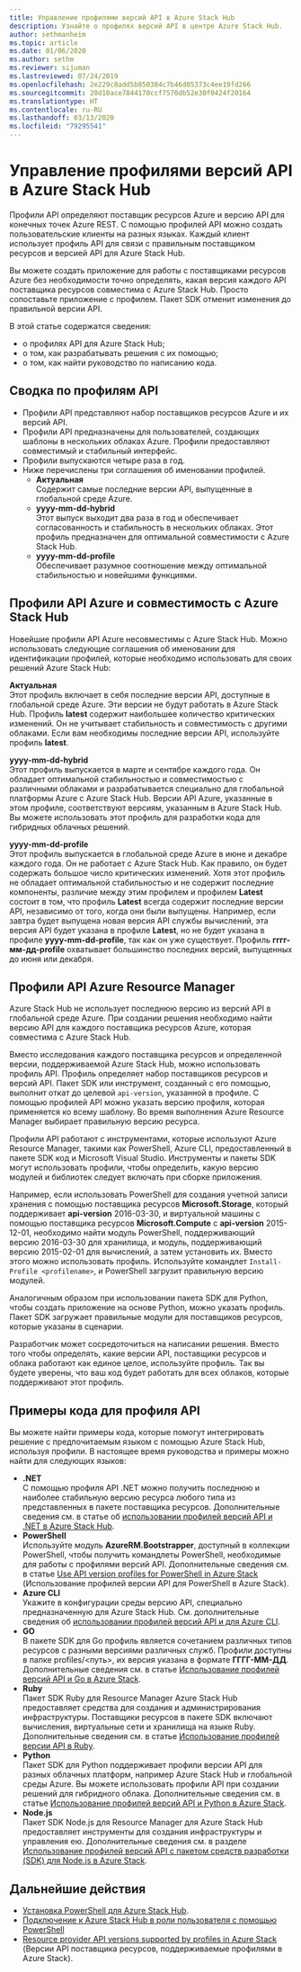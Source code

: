 ```yaml
---
title: Управление профилями версий API в Azure Stack Hub
description: Узнайте о профилях версий API в центре Azure Stack Hub.
author: sethmanheim
ms.topic: article
ms.date: 01/06/2020
ms.author: sethm
ms.reviewer: sijuman
ms.lastreviewed: 07/24/2019
ms.openlocfilehash: 2e229c8add5b850384c7b46d05373c4ee19fd266
ms.sourcegitcommit: 20d10ace7844170ccf7570db52e30f0424f20164
ms.translationtype: HT
ms.contentlocale: ru-RU
ms.lasthandoff: 03/13/2020
ms.locfileid: "79295541"
---
```

# <a name="manage-api-version-profiles-in-azure-stack-hub"></a>Управление профилями версий API в Azure Stack Hub

Профили API определяют поставщик ресурсов Azure и версию API для конечных точек Azure REST. С помощью профилей API можно создать пользовательские клиенты на разных языках. Каждый клиент использует профиль API для связи с правильным поставщиком ресурсов и версией API для Azure Stack Hub.

Вы можете создать приложение для работы с поставщиками ресурсов Azure без необходимости точно определять, какая версия каждого API поставщика ресурсов совместима с Azure Stack Hub. Просто сопоставьте приложение с профилем. Пакет SDK отменит изменения до правильной версии API.

В этой статье содержатся сведения:

- о профилях API для Azure Stack Hub;
- о том, как разрабатывать решения с их помощью;
- о том, как найти руководство по написанию кода.

## <a name="summary-of-api-profiles"></a>Сводка по профилям API

- Профили API представляют набор поставщиков ресурсов Azure и их версий API.
- Профили API предназначены для пользователей, создающих шаблоны в нескольких облаках Azure. Профили предоставляют совместимый и стабильный интерфейс.
- Профили выпускаются четыре раза в год.
- Ниже перечислены три соглашения об именовании профилей.
  - **Актуальная**  
        Содержит самые последние версии API, выпущенные в глобальной среде Azure.
  - **yyyy-mm-dd-hybrid**  
    Этот выпуск выходит два раза в год и обеспечивает согласованность и стабильность в нескольких облаках. Этот профиль предназначен для оптимальной совместимости с Azure Stack Hub.
  - **yyyy-mm-dd-profile** <br>
    Обеспечивает разумное соотношение между оптимальной стабильностью и новейшими функциями.

## <a name="azure-api-profiles-and-azure-stack-hub-compatibility"></a>Профили API Azure и совместимость с Azure Stack Hub

Новейшие профили API Azure несовместимы с Azure Stack Hub. Можно использовать следующие соглашения об именовании для идентификации профилей, которые необходимо использовать для своих решений Azure Stack Hub:

**Актуальная**  
Этот профиль включает в себя последние версии API, доступные в глобальной среде Azure. Эти версии не будут работать в Azure Stack Hub. Профиль **latest** содержит наибольшее количество критических изменений. Он не учитывает стабильность и совместимость с другими облаками. Если вам необходимы последние версии API, используйте профиль **latest**.

**yyyy-mm-dd-hybrid**  
Этот профиль выпускается в марте и сентябре каждого года. Он обладает оптимальной стабильностью и совместимостью с различными облаками и разрабатывается специально для глобальной платформы Azure с Azure Stack Hub. Версии API Azure, указанные в этом профиле, соответствуют версиям, указанным в Azure Stack Hub. Вы можете использовать этот профиль для разработки кода для гибридных облачных решений.

**yyyy-mm-dd-profile**  
Этот профиль выпускается в глобальной среде Azure в июне и декабре каждого года. Он не работает с Azure Stack Hub. Как правило, он будет содержать большое число критических изменений. Хотя этот профиль не обладает оптимальной стабильностью и не содержит последние компоненты, различие между этим профилем и профилем **Latest** состоит в том, что профиль **Latest** всегда содержит последние версии API, независимо от того, когда они были выпущены. Например, если завтра будет выпущена новая версия API службы вычислений, эта версия API будет указана в профиле **Latest**, но не будет указана в профиле **yyyy-mm-dd-profile**, так как он уже существует. Профиль **гггг-мм-дд-profile** охватывает большинство последних версий, выпущенных до июня или декабря.

## <a name="azure-resource-manager-api-profiles"></a>Профили API Azure Resource Manager

Azure Stack Hub не использует последнюю версию из версий API в глобальной среде Azure. При создании решения необходимо найти версию API для каждого поставщика ресурсов Azure, которая совместима с Azure Stack Hub.

Вместо исследования каждого поставщика ресурсов и определенной версии, поддерживаемой Azure Stack Hub, можно использовать профиль API. Профиль определяет набор поставщиков ресурсов и версий API. Пакет SDK или инструмент, созданный с его помощью, выполнит откат до целевой `api-version`, указанной в профиле. С помощью профилей API можно указать версию профиля, которая применяется ко всему шаблону. Во время выполнения Azure Resource Manager выбирает правильную версию ресурса.

Профили API работают с инструментами, которые используют Azure Resource Manager, такими как PowerShell, Azure CLI, предоставленный в пакете SDK код и Microsoft Visual Studio. Инструменты и пакеты SDK могут использовать профили, чтобы определить, какую версию модулей и библиотек следует включать при сборке приложения.

Например, если использовать PowerShell для создания учетной записи хранения с помощью поставщика ресурсов **Microsoft.Storage**, который поддерживает **api-version** 2016-03-30, и виртуальной машины с помощью поставщика ресурсов **Microsoft.Compute** с **api-version** 2015-12-01, необходимо найти модуль PowerShell, поддерживающий версию 2016-03-30 для хранилища, и модуль, поддерживающий версию 2015-02-01 для вычислений, а затем установить их. Вместо этого можно использовать профиль. Используйте командлет `Install-Profile <profilename>`, и PowerShell загрузит правильную версию модулей.

Аналогичным образом при использовании пакета SDK для Python, чтобы создать приложение на основе Python, можно указать профиль. Пакет SDK загружает правильные модули для поставщиков ресурсов, которые указаны в сценарии.

Разработчик может сосредоточиться на написании решения. Вместо того чтобы определять, какие версии API, поставщики ресурсов и облака работают как единое целое, используйте профиль. Так вы будете уверены, что ваш код будет работать для всех облаков, которые поддерживают этот профиль.

## <a name="api-profile-code-samples"></a>Примеры кода для профиля API

Вы можете найти примеры кода, которые помогут интегрировать решение с предпочитаемым языком с помощью Azure Stack Hub, используя профили. В настоящее время руководства и примеры можно найти для следующих языков:

- **.NET** <br>
С помощью профиля API .NET можно получить последнюю и наиболее стабильную версию ресурса любого типа из представленных в пакете поставщика ресурсов. Дополнительные сведения см. в статье об [использовании профилей версий API и .NET в Azure Stack Hub](azure-stack-version-profiles-net.md).
- **PowerShell**  
Используйте модуль **AzureRM.Bootstrapper**, доступный в коллекции PowerShell, чтобы получить командлеты PowerShell, необходимые для работы с профилями версий API. Дополнительные сведения см. в статье [Use API version profiles for PowerShell in Azure Stack](azure-stack-version-profiles-powershell.md) (Использование профилей версии API для PowerShell в Azure Stack).
- **Azure CLI**  
Укажите в конфигурации среды версию API, специально предназначенную для Azure Stack Hub. См. дополнительные сведения об [использовании профилей версий API и для Azure CLI](azure-stack-version-profiles-azurecli2.md).
- **GO**  
В пакете SDK для Go профиль является сочетанием различных типов ресурсов с разными версиями различных служб. Профили доступны в папке profiles/<путь>, их версия указана в формате **ГГГГ-ММ-ДД**. Дополнительные сведения см. в статье [Использование профилей версий API и Go в Azure Stack](azure-stack-version-profiles-go.md).
- **Ruby**  
Пакет SDK Ruby для Resource Manager Azure Stack Hub предоставляет средства для создания и администрирования инфраструктуры. Поставщики ресурсов в пакете SDK включают вычисления, виртуальные сети и хранилища на языке Ruby. Дополнительные сведения см. в статье [Использование профилей версии API в Ruby](azure-stack-version-profiles-ruby.md).
- **Python**  
Пакет SDK для Python поддерживает профили версии API для разных облачных платформ, например Azure Stack Hub и глобальной среды Azure. Вы можете использовать профили API при создании решений для гибридного облака. Дополнительные сведения см. в статье [Использование профилей версий API и Python в Azure Stack](azure-stack-version-profiles-python.md).
- **Node.js**  
Пакет SDK Node.js для Resource Manager для Azure Stack Hub предоставляет инструменты для создания инфраструктуры и управления ею. Дополнительные сведения см. в разделе [Использование профилей версий API с пакетом средств разработки (SDK) для Node.js в Azure Stack](azure-stack-version-profile-nodejs.md).

## <a name="next-steps"></a>Дальнейшие действия

- [Установка PowerShell для Azure Stack Hub](../operator/azure-stack-powershell-install.md).
- [Подключение к Azure Stack Hub в роли пользователя с помощью PowerShell](azure-stack-powershell-configure-user.md)
- [Resource provider API versions supported by profiles in Azure Stack](azure-stack-profiles-azure-resource-manager-versions.md) (Версии API поставщика ресурсов, поддерживаемые профилями в Azure Stack).

